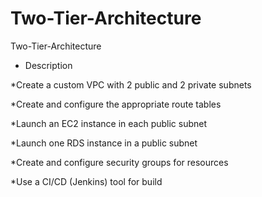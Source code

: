 # Two-Tier-Architecture
Two-Tier-Architecture

- Description 

*Create a custom VPC with 2 public and 2 private subnets

*Create and configure the appropriate route tables

*Launch an EC2 instance in each public subnet

*Launch one RDS instance in a public subnet

*Create and configure security groups for resources

*Use a CI/CD (Jenkins) tool for build

